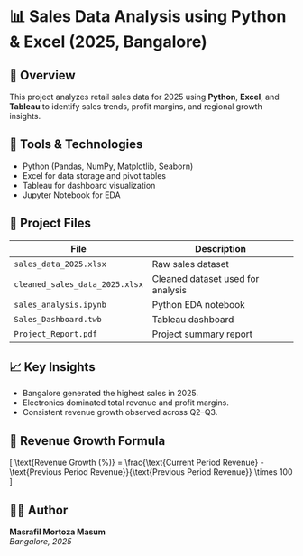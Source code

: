 # 📊 Sales Data Analysis using Python & Excel (2025, Bangalore)

## 🧩 Overview
This project analyzes retail sales data for 2025 using **Python**, **Excel**, and **Tableau** to identify sales trends, profit margins, and regional growth insights.

## 🧠 Tools & Technologies
- Python (Pandas, NumPy, Matplotlib, Seaborn)
- Excel for data storage and pivot tables
- Tableau for dashboard visualization
- Jupyter Notebook for EDA

## 📁 Project Files
| File | Description |
|------|--------------|
| `sales_data_2025.xlsx` | Raw sales dataset |
| `cleaned_sales_data_2025.xlsx` | Cleaned dataset used for analysis |
| `sales_analysis.ipynb` | Python EDA notebook |
| `Sales_Dashboard.twb` | Tableau dashboard |
| `Project_Report.pdf` | Project summary report |

## 📈 Key Insights
- Bangalore generated the highest sales in 2025.
- Electronics dominated total revenue and profit margins.
- Consistent revenue growth observed across Q2–Q3.

## 🧮 Revenue Growth Formula
\[
\text{Revenue Growth (\%)} = \frac{\text{Current Period Revenue} - \text{Previous Period Revenue}}{\text{Previous Period Revenue}} \times 100
\]

## 👨‍💻 Author
**Masrafil Mortoza Masum**  
*Bangalore, 2025*
